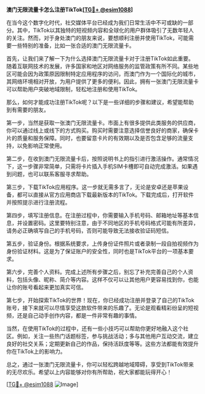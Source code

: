 **澳门无限流量卡怎么注册TikTok[[TG💪+ @esim1088](https://t.me/s/esim1088)]**

在当今这个数字化时代，社交媒体平台已经成为我们日常生活中不可或缺的一部分。其中，TikTok以其独特的短视频内容和全球化的用户群体吸引了无数年轻人的关注。然而，对于身处澳门的朋友来说，要想顺利注册并使用TikTok，可能需要一些特别的准备，比如一张合适的澳门无限流量卡。

首先，让我们来了解一下为什么选择澳门无限流量卡对于注册TikTok如此重要。随着互联网技术的发展，许多国家和地区对网络服务的监管政策有所不同。某些地区可能会因为政策原因限制特定应用程序的访问，而澳门作为一个国际化的城市，其网络环境相对开放，为用户提供了更多的便利。因此，拥有一张澳门无限流量卡可以帮助用户突破地域限制，轻松地注册和使用TikTok。

那么，如何才能成功注册TikTok呢？以下是一些详细的步骤和建议，希望能帮助到有需要的朋友。

第一步，当然是获取一张澳门无限流量卡。市面上有很多提供此类服务的供应商，你可以通过线上或线下的方式购买。购买时需要注意选择信誉良好的商家，确保卡片的质量和服务保障。同时，也要留意卡片的有效期以及是否包含足够的流量支持，以免影响正常使用。

第二步，在收到澳门无限流量卡后，按照说明书上的指引进行激活操作。通常情况下，这一步骤非常简单，只需将卡片插入手机SIM卡槽即可自动完成激活。如果遇到问题，也可以联系客服寻求帮助。

第三步，下载TikTok应用程序。这一步就无需多言了，无论是安卓还是苹果设备，都可以直接从官方应用商店下载最新版本的TikTok。下载完成后，打开软件并按照提示进行注册流程。

第四步，填写注册信息。在注册过程中，你需要输入手机号码、邮箱地址等基本信息，并设置密码。这里要特别注意，由于不同地区的手机号码格式可能有所差异，请务必正确填写自己的手机号码，否则可能导致无法接收验证码短信。

第五步，验证身份。根据系统要求，上传身份证件照片或者录制一段自拍视频作为身份验证材料。这是为了保证账户的安全性，同时也是TikTok平台的一项基本要求。

第六步，完善个人资料。完成上述所有步骤之后，别忘了补充完善自己的个人资料，包括头像、昵称、简介等内容。这样不仅可以让其他用户更容易找到你，也能让你的账号看起来更加真实可信。

第七步，开始探索TikTok的世界！现在，你已经成功注册并登录了自己的TikTok账号，接下来就可以尽情享受这款软件带来的乐趣了。无论是观看精彩纷呈的短视频，还是自己动手创作内容，都是一件非常有趣的事情。

当然，在使用TikTok的过程中，还有一些小技巧可以帮助你更好地融入这个社区。例如，关注一些热门话题标签，参与挑战活动；多与其他用户互动交流，建立良好的社交关系；定期更新自己的作品，保持活跃度等等。这些方法都能有效提升你在TikTok上的影响力。

总之，通过一张澳门无限流量卡，你可以轻松跨越地域障碍，享受到TikTok带来的无尽欢乐。希望以上内容能够对你有所帮助，祝大家都能玩得开心！

[[TG💪+ @esim1088](https://t.me/s/esim1088) ![Image](https://i.postimg.cc/4NQfJmqS/Snipaste-2025-05-13-00-14-12.png)]